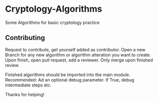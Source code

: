 # Cryptology-Algorithms
Some Algorithms for basic cryptology practice

## Contributing
Request to contribute, get yourself added as contributor.
Open a new Branch for any new algorithm or algorithm alteration you want to create.
Upon finish, open pull request, add a reviewer. Only merge upon finished review.

Finished algorithms should be imported into the main module.
Recommended: Ad an optional debug parameter. If True, debug intermediate steps etc.

Thanks for helping!

